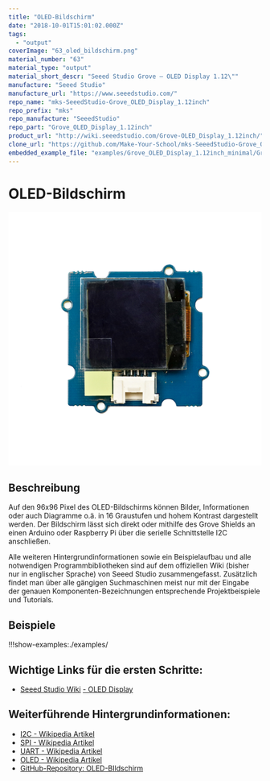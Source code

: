 ```yaml
---
title: "OLED-Bildschirm"
date: "2018-10-01T15:01:02.000Z"
tags: 
  - "output"
coverImage: "63_oled_bildschirm.png"
material_number: "63"
material_type: "output"
material_short_descr: "Seeed Studio Grove – OLED Display 1.12\""
manufacture: "Seeed Studio"
manufacture_url: "https://www.seeedstudio.com/"
repo_name: "mks-SeeedStudio-Grove_OLED_Display_1.12inch"
repo_prefix: "mks"
repo_manufacture: "SeeedStudio"
repo_part: "Grove_OLED_Display_1.12inch"
product_url: "http://wiki.seeedstudio.com/Grove-OLED_Display_1.12inch/"
clone_url: "https://github.com/Make-Your-School/mks-SeeedStudio-Grove_OLED_Display_1.12inch.git"
embedded_example_file: "examples/Grove_OLED_Display_1.12inch_minimal/Grove_OLED_Display_1.12inch_minimal.ino"
---
```



# OLED-Bildschirm

![OLED-Bildschirm](./63_oled_bildschirm.png)

## Beschreibung
Auf den 96x96 Pixel des OLED-Bildschirms können Bilder, Informationen oder auch Diagramme o.ä. in 16 Graustufen und hohem Kontrast dargestellt werden. Der Bildschirm lässt sich direkt oder mithilfe des Grove Shields an einen Arduino oder Raspberry Pi über die serielle Schnittstelle I2C anschließen.

Alle weiteren Hintergrundinformationen sowie ein Beispielaufbau und alle notwendigen Programmbibliotheken sind auf dem offiziellen Wiki (bisher nur in englischer Sprache) von Seeed Studio zusammengefasst. Zusätzlich findet man über alle gängigen Suchmaschinen meist nur mit der Eingabe der genauen Komponenten-Bezeichnungen entsprechende Projektbeispiele und Tutorials.



## Beispiele

!!!show-examples:./examples/



<!-- infolist -->

## Wichtige Links für die ersten Schritte:

- [Seeed Studio Wiki](http://wiki.seeedstudio.com/Grove-OLED_Display_1.12inch/) [- OLED Display](http://wiki.seeedstudio.com/Grove-OLED_Display_1.12inch/)

## Weiterführende Hintergrundinformationen:

- [I2C - Wikipedia Artikel](https://de.wikipedia.org/wiki/I%C2%B2C)
- [SPI - Wikipedia Artikel](https://de.wikipedia.org/wiki/Serial_Peripheral_Interface)
- [UART - Wikipedia Artikel](https://de.wikipedia.org/wiki/Universal_Asynchronous_Receiver_Transmitter)
- [OLED - Wikipedia Artikel](https://de.wikipedia.org/wiki/Organische_Leuchtdiode)
- [GitHub-Repository: OLED-BIldschirm](https://github.com/MakeYourSchool/63-OLED-Bildschirm)



